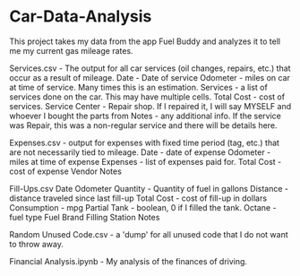 # Car-Data-Analysis
This project takes my data from the app Fuel Buddy and analyzes it to tell me my current gas mileage rates.

Services.csv - The output for all car services (oil changes, repairs, etc.) that occur as a result of mileage.
  Date - Date of service
  Odometer - miles on car at time of service. Many times this is an estimation.
  Services - a list of services done on the car. This may have multiple cells.
  Total Cost - cost of services.
  Service Center - Repair shop. If I repaired it, I will say MYSELF and whoever I bought the parts from
  Notes - any additional info. If the service was Repair, this was a non-regular service and there will be details here.
  
Expenses.csv - output for expenses with fixed time period (tag, etc.) that are not necessarily tied to mileage.
  Date - date of expense
  Odometer - miles at time of expense
  Expenses - list of expenses paid for.
  Total Cost - cost of expense
  Vendor 
  Notes

Fill-Ups.csv
  Date
  Odometer
  Quantity - Quantity of fuel in gallons
  Distance - distance traveled since last fill-up
  Total Cost - cost of fill-up in dollars
  Consumption - mpg
  Partial Tank - boolean, 0 if I filled the tank.
  Octane - fuel type
  Fuel Brand
  Filling Station
  Notes

Random Unused Code.csv - a 'dump' for all unused code that I do not want to throw away.

Financial Analysis.ipynb - My analysis of the finances of driving.
